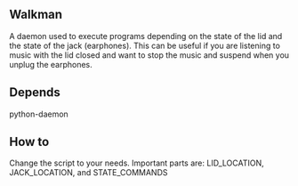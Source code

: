 Walkman
-------

A daemon used to execute programs depending on the state of the lid and the
state of the jack (earphones).
This can be useful if you are listening to music with the lid closed and want
to stop the music and suspend when you unplug the earphones.

Depends
-------
python-daemon

How to
------
Change the script to your needs.
Important parts are:
LID_LOCATION, JACK_LOCATION, and STATE_COMMANDS


